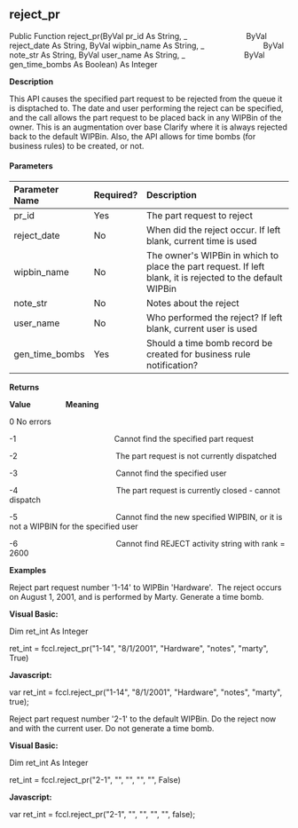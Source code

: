 reject_pr
---------

Public Function reject_pr(ByVal pr_id As String, _
                          ByVal reject_date As String, ByVal wipbin_name As String, _
                          ByVal note_str As String, ByVal user_name As String, _
                          ByVal gen_time_bombs As Boolean) As Integer

**Description**

This API causes the specified part request to be rejected from the queue it is disptached to. The date and user performing the reject can be specified, and the call allows the part request to be placed back in any WIPBin of the owner. This is an augmentation over base Clarify where it is always rejected back to the default WIPBin. Also, the API allows for time bombs (for business rules) to be created, or not.

#### Parameters

| Parameter Name | Required? | Description |
|:--- |:--- |:--- |
| pr_id | Yes | The part request to reject |
| reject_date | No | When did the reject occur. If left blank, current time is used |
| wipbin_name | No | The owner's WIPBin in which to place the part request. If left blank, it is rejected to the default WIPBin |
| note_str | No | Notes about the reject |
| user_name | No | Who performed the reject? If left blank, current user is used |
| gen_time_bombs | Yes | Should a time bomb record be created for business rule notification? |

**Returns**

**Value**                **Meaning**

0                                      No errors

-1                                             Cannot find the specified part request

-2                                             The part request is not currently dispatched

-3                                             Cannot find the specified user

-4                                             The part request is currently closed - cannot dispatch

-5                                             Cannot find the new specified WIPBIN, or it is not a WIPBIN for the specified user

-6                                             Cannot find REJECT activity string with rank = 2600

**Examples**

 Reject part request number '1-14' to WIPBin 'Hardware'.  The reject occurs on August 1, 2001, and is performed by Marty. Generate a time bomb.

**Visual Basic:**

Dim ret_int As Integer

ret_int = fccl.reject_pr("1-14", "8/1/2001", "Hardware", "notes", "marty", True)

**Javascript:**

var ret_int = fccl.reject_pr("1-14", "8/1/2001", "Hardware", "notes", "marty", true);

 Reject part request number '2-1' to the default WIPBin. Do the reject now and with the current user. Do not generate a time bomb.

**Visual Basic:**

Dim ret_int As Integer

ret_int = fccl.reject_pr("2-1", "", "", "", "", False)

**Javascript:**

var ret_int = fccl.reject_pr("2-1", "", "", "", "", false);